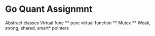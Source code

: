 # Go Quant Assignmnt

Abstract classes
Virtual func **
pure virtual function **
Mutex **
Weak, strong, shared, smart* pointers